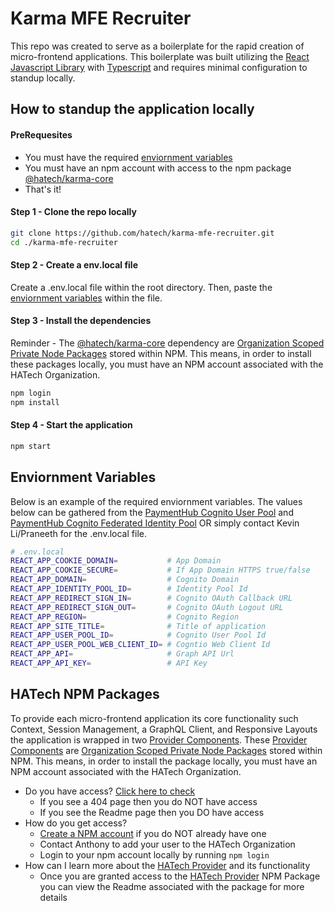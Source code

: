 # Karma MFE Recruiter

This repo was created to serve as a boilerplate for the rapid creation of micro-frontend applications. This boilerplate was built utilizing the [React Javascript Library](https://reactjs.org) with [Typescript](https://www.typescriptlang.org) and requires minimal configuration to standup locally.

## How to standup the application locally

#### PreRequesites

- You must have the required [enviornment variables](#enviornment-variables)
- You must have an npm account with access to the npm package [@hatech/karma-core](#hatech-npm-packages)
- That's it!

#### Step 1 - Clone the repo locally

```bash
git clone https://github.com/hatech/karma-mfe-recruiter.git
cd ./karma-mfe-recruiter
```

#### Step 2 - Create a env.local file

Create a .env.local file within the root directory. Then, paste the [enviornment variables](#enviornment-variables) within the file.

#### Step 3 - Install the dependencies

Reminder - The [@hatech/karma-core](#hatech-npm-packages) dependency are [Organization Scoped Private Node Packages](https://docs.npmjs.com/about-private-packages) stored within NPM. This means, in order to install these packages locally, you must have an NPM account associated with the HATech Organization.

```bash
npm login
npm install
```

#### Step 4 - Start the application

```bash
npm start
```

## Enviornment Variables

Below is an example of the required enviornment variables. The values below can be gathered from the [PaymentHub Cognito User Pool](https://us-west-2.console.aws.amazon.com/cognito/users/?region=us-west-2#/pool/us-west-2_xU0D1FZkb/details?_k=fzusc9) and [PaymentHub Cognito Federated Identity Pool](https://us-west-2.console.aws.amazon.com/cognito/pool/?region=us-west-2&id=us-west-2:3f8906ec-6c3d-4af7-81b2-935e708a4fdd) OR simply contact Kevin Li/Praneeth for the .env.local file.

```bash
# .env.local
REACT_APP_COOKIE_DOMAIN=           # App Domain
REACT_APP_COOKIE_SECURE=           # If App Domain HTTPS true/false
REACT_APP_DOMAIN=                  # Cognito Domain
REACT_APP_IDENTITY_POOL_ID=        # Identity Pool Id
REACT_APP_REDIRECT_SIGN_IN=        # Cognito OAuth Callback URL
REACT_APP_REDIRECT_SIGN_OUT=       # Cognito OAuth Logout URL
REACT_APP_REGION=                  # Cognito Region
REACT_APP_SITE_TITLE=              # Title of application
REACT_APP_USER_POOL_ID=            # Cognito User Pool Id
REACT_APP_USER_POOL_WEB_CLIENT_ID= # Cogntio Web Client Id
REACT_APP_API=                     # Graph API Url
REACT_APP_API_KEY=                 # API Key
```

## HATech NPM Packages

To provide each micro-frontend application its core functionality such Context, Session Management, a GraphQL Client, and Responsive Layouts the application is wrapped in two [Provider Components](https://reactjs.org/docs/context.html#contextprovider). These [Provider Components](https://reactjs.org/docs/context.html#contextprovider) are [Organization Scoped Private Node Packages](https://docs.npmjs.com/about-private-packages) stored within NPM. This means, in order to install the package locally, you must have an NPM account associated with the HATech Organization.

- Do you have access? [Click here to check](https://www.npmjs.com/package/@hatech/karma-core)
  - If you see a 404 page then you do NOT have access
  - If you see the Readme page then you DO have access
- How do you get access?
  - [Create a NPM account](https://docs.npmjs.com/creating-a-new-npm-user-account) if you do NOT already have one
  - Contact Anthony to add your user to the HATech Organization
  - Login to your npm account locally by running `npm login`
- How can I learn more about the [HATech Provider](https://www.npmjs.com/package/@hatech/karma-core) and its functionality
  - Once you are granted access to the [HATech Provider](https://www.npmjs.com/package/@hatech/karma-core) NPM Package you can view the Readme associated with the package for more details
